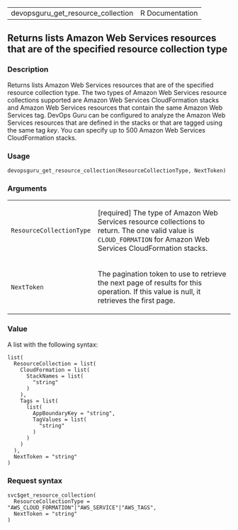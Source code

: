 <table style="width: 100%;">
<tbody>
<tr class="odd">
<td>devopsguru_get_resource_collection</td>
<td style="text-align: right;">R Documentation</td>
</tr>
</tbody>
</table>

## Returns lists Amazon Web Services resources that are of the specified resource collection type

### Description

Returns lists Amazon Web Services resources that are of the specified
resource collection type. The two types of Amazon Web Services resource
collections supported are Amazon Web Services CloudFormation stacks and
Amazon Web Services resources that contain the same Amazon Web Services
tag. DevOps Guru can be configured to analyze the Amazon Web Services
resources that are defined in the stacks or that are tagged using the
same tag *key*. You can specify up to 500 Amazon Web Services
CloudFormation stacks.

### Usage

    devopsguru_get_resource_collection(ResourceCollectionType, NextToken)

### Arguments

<table>
<colgroup>
<col style="width: 35%" />
<col style="width: 65%" />
</colgroup>
<tbody>
<tr class="odd">
<td><code
id="devopsguru_get_resource_collection_:_ResourceCollectionType">ResourceCollectionType</code></td>
<td><p>[required] The type of Amazon Web Services resource collections
to return. The one valid value is <code>CLOUD_FORMATION</code> for
Amazon Web Services CloudFormation stacks.</p></td>
</tr>
<tr class="even">
<td><code
id="devopsguru_get_resource_collection_:_NextToken">NextToken</code></td>
<td><p>The pagination token to use to retrieve the next page of results
for this operation. If this value is null, it retrieves the first
page.</p></td>
</tr>
</tbody>
</table>

### Value

A list with the following syntax:

    list(
      ResourceCollection = list(
        CloudFormation = list(
          StackNames = list(
            "string"
          )
        ),
        Tags = list(
          list(
            AppBoundaryKey = "string",
            TagValues = list(
              "string"
            )
          )
        )
      ),
      NextToken = "string"
    )

### Request syntax

    svc$get_resource_collection(
      ResourceCollectionType = "AWS_CLOUD_FORMATION"|"AWS_SERVICE"|"AWS_TAGS",
      NextToken = "string"
    )
